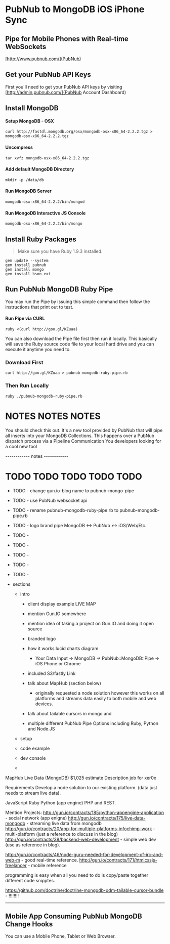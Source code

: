 # PubNub to MongoDB iOS iPhone Sync 
## Pipe for Mobile Phones with Real-time WebSockets

[http://www.pubnub.com/](PubNub)

## Get your PubNub API Keys

First you'll need to get your PubNub API keys by visiting
[http://admin.pubnub.com/](PubNub Account Dashboard)

## Install MongoDB

#### Setup MongoDB - OSX
```
curl http://fastdl.mongodb.org/osx/mongodb-osx-x86_64-2.2.2.tgz > mongodb-osx-x86_64-2.2.2.tgz
```

#### Uncompress
```
tar xvfz mongodb-osx-x86_64-2.2.2.tgz
```

#### Add default MongoDB Directory
```
mkdir -p /data/db
```

#### Run MongoDB Server
```
mongodb-osx-x86_64-2.2.2/bin/mongod
```

#### Run MongoDB Interactive JS Console
```
mongodb-osx-x86_64-2.2.2/bin/mongo
```

## Install Ruby Packages

>Make sure you have Ruby 1.9.3 installed.

```
gem update --system
gem install pubnub
gem install mongo
gem install bson_ext
```

## Run PubNub MongoDB Ruby Pipe

You may run the Pipe by issuing this simple command
then follow the instructions that print out to test.

#### Run Pipe via CURL

```
ruby <(curl http://goo.gl/KZuaa)
```

You can also download the Pipe file first then run it locally.
This basically will save the Ruby source code file to your 
local hard drive and you can execute it anytime you need to.

### Download First
```
curl http://goo.gl/KZuaa > pubnub-mongodb-ruby-pipe.rb
```

### Then Run Locally
```
ruby ./pubnub-mongodb-ruby-pipe.rb
```



# NOTES NOTES NOTES

You should check this out.
It's a new tool provided by PubNub that will pipe all inserts
into your MongoDB Collections.
This happens over a PubNub dispatch process via a Pipeline Communication
You developers looking for a cool new tool









------------ notes ------------

# TODO TODO TODO TODO TODO

 - TODO - change gun.io-blog name to pubnub-mongo-pipe
 - TODO - use PubNub websocket api
 - TODO - rename pubnub-mongodb-ruby-pipe.rb to pubnub-mongodb-pipe.rb
 - TODO - logo brand pipe MongoDB <-> PubNub <-> iOS/Web/Etc.
 - TODO - 
 - TODO - 
 - TODO - 
 - TODO - 
 - TODO - 


 - sections
    - intro
        - client display example <screenshot> LIVE MAP <screenshot>
        - mention Gun.IO somewhere
        - mention idea of taking a project on Gun.IO and doing it open source
        - branded logo
        - how it works lucid charts diagram
            - Your Data Input -> MongoDB -> PubNub::MongoDB::Pipe -> iOS Phone or Chrome
        - included S3/fastly Link

        - talk about MapHub (section below)
            - originally requested a node solution however this works on all platforms and streams data easily to both mobile and web devices.
        - talk about tailable cursors in mongo and 
        - multiple different PubNub Pipe Options including Ruby, Python and Node.JS

    - setup
    - code example
    - dev console
    - 


MapHub Live Data (MongoDB)
$1,025 estimate
Description
job for xer0x

Requirements
Develop a node solution to our existing platform. (data just needs to stream live data).


JavaScript Ruby Python (app engine) PHP and REST.

Mention Projects:
http://gun.io/contracts/185/python-appengine-application - social network (app enigne)
http://gun.io/contracts/175/live-data-mongodb - streaming live data from mongodb
http://gun.io/contracts/20/app-for-multiple-platforms-infochimp-work - multi-platform (just a reference to discuss in the blog)
http://gun.io/contracts/38/backend-web-development - simple web dev (use as reference in blog).


http://gun.io/contracts/46/node-guru-needed-for-development-of-irc-and-web-m - good real-time reference.
http://gun.io/contracts/171/htmlcssjs-freelancer - mobile reference     

programming is easy when all you need to do is copy/paste together different code snipptes.

https://github.com/doctrine/doctrine-mongodb-odm-tailable-cursor-bundle - !!!!!!!!


------------------------------------------------------------------------------
Mobile App Consuming PubNub MongoDB Change Hooks
------------------------------------------------------------------------------
You can use a Mobile Phone, Tablet or Web Browser.
